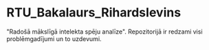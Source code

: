 # RTU_Bakalaurs_RihardsIevins
"Radošā mākslīgā intelekta spēju analīze". Repozitorijā ir redzami visi problēmgadījumi un to uzdevumi.
